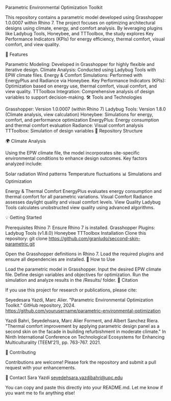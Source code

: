 Parametric Environmental Optimization Toolkit

This repository contains a parametric model developed using Grasshopper 1.0.0007 within Rhino 7. The project focuses on optimizing architectural designs using climate, energy, and comfort analysis. By leveraging plugins like Ladybug Tools, Honeybee, and TTToolbox, the study explores Key Performance Indicators (KPIs) for energy efficiency, thermal comfort, visual comfort, and view quality.

🚀 Features

Parametric Modeling: Developed in Grasshopper for highly flexible and iterative design.
Climate Analysis: Conducted using Ladybug Tools with EPW climate files.
Energy & Comfort Simulations: Performed with EnergyPlus and Radiance via Honeybee.
Key Performance Indicators (KPIs): Optimization based on energy use, thermal comfort, visual comfort, and view quality.
TTToolbox Integration: Comprehensive analysis of design variables to support decision-making.
🛠 Tools and Technologies

Grasshopper: Version 1.0.0007 (within Rhino 7)
Ladybug Tools: Version 1.8.0 (Climate analysis, view calculation)
Honeybee: Simulations for energy, comfort, and performance optimization
EnergyPlus: Energy consumption and thermal comfort evaluation
Radiance: Visual comfort analysis
TTToolbox: Simulation of design variables
📁 Repository Structure


🌍 Climate Analysis

Using the EPW climate file, the model incorporates site-specific environmental conditions to enhance design outcomes. Key factors analyzed include:

Solar radiation
Wind patterns
Temperature fluctuations
📊 Simulations and Optimization

Energy & Thermal Comfort
EnergyPlus evaluates energy consumption and thermal comfort for all parametric variations.
Visual Comfort
Radiance assesses daylight quality and visual comfort levels.
View Quality
Ladybug Tools calculates unobstructed view quality using advanced algorithms.

💡 Getting Started

Prerequisites
Rhino 7: Ensure Rhino 7 is installed.
Grasshopper Plugins:
Ladybug Tools (v1.8.0)
Honeybee
TTToolbox
Installation
Clone this repository:
git clone https://github.com/granludo/seccond-skin-parametric.git

Open the Grasshopper definitions in Rhino 7.
Load the required plugins and ensure all dependencies are installed.
🎯 How to Use

Load the parametric model in Grasshopper.
Input the desired EPW climate file.
Define design variables and objectives for optimization.
Run the simulation and analyze results in the /Results/ folder.
📝 Citation

If you use this project for research or publications, please cite:

Seyedesara Yazdi, Marc Alier. "Parametric Environmental Optimization Toolkit." GitHub repository, 2024. https://github.com/yourusername/parametric-environmental-optimization

Yazdi Bahri, Seyedehsara, Marc Alier Forment, and Albert Sanchez Riera. "Thermal comfort improvement by applying parametric design panel as a second skin on the facade in building refurbishment in moderate climate." In Ninth International Conference on Technological Ecosystems for Enhancing Multiculturality (TEEM'21), pp. 763-767. 2021.

🤝 Contributing

Contributions are welcome! Please fork the repository and submit a pull request with your enhancements.

📧 Contact Sara  Yazdi <seyedehsara.yazdibahri@upc.edu>


You can copy and paste this directly into your README.md. Let me know if you want me to fix anything else!
